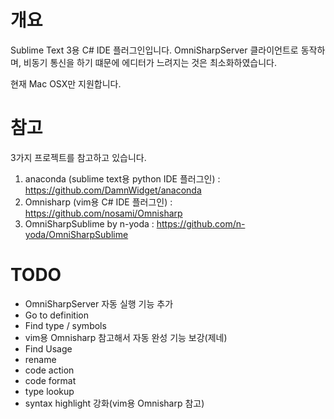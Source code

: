 # 개요
Sublime Text 3용 C# IDE 플러그인입니다. OmniSharpServer 클라이언트로 동작하며, 비동기 통신을
하기 떄문에 에디터가 느려지는 것은 최소화하였습니다.

현재 Mac OSX만 지원합니다.

# 참고

3가지 프로젝트를 참고하고 있습니다.

1. anaconda (sublime text용 python IDE 플러그인) :
https://github.com/DamnWidget/anaconda
2. Omnisharp (vim용 C# IDE 플러그인) :
https://github.com/nosami/Omnisharp
3. OmniSharpSublime by n-yoda :
https://github.com/n-yoda/OmniSharpSublime

# TODO
* OmniSharpServer 자동 실행 기능 추가
* Go to definition
* Find type / symbols
* vim용 Omnisharp 참고해서 자동 완성 기능 보강(제네)
* Find Usage
* rename
* code action
* code format
* type lookup
* syntax highlight 강화(vim용 Omnisharp 참고)